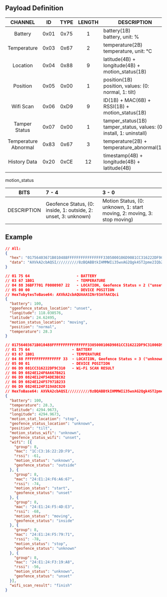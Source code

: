 
## Payload Definition

|       CHANNEL        |  ID  | TYPE | LENGTH | DESCRIPTION                                                             |
| :------------------: | :--: | :--: | :----: | ----------------------------------------------------------------------- |
|       Battery        | 0x01 | 0x75 |   1    | battery(1B)<br/>battery, unit: %                                        |
|     Temperature      | 0x03 | 0x67 |   2    | temperature(2B)<br/>temperature, unit: ℃                                |
|       Location       | 0x04 | 0x88 |   9    | latitude(4B) + longitude(4B) + motion_status(1B)                        |
|       Position       | 0x05 | 0x00 |   1    | position(1B)<br/>position, values: (0: normal, 1: tilt)                 |
|      Wifi Scan       | 0x06 | 0xD9 |   9    | ID(1B) + MAC(6B) + RSSI(1B) + motion_status(1B)                         |
|    Tamper Status     | 0x07 | 0x00 |   1    | tamper_status(1B)<br/>tamper_status, values: (0: install, 1: uninstall) |
| Temperature Abnormal | 0x83 | 0x67 |   3    | temperature(2B) + temperature_abnormal(1B)                              |
|     History Data     | 0x20 | 0xCE |   12   | timestamp(4B) + longitude(4B) + latitude(4B)                            |

motion_status

|    BITS     | 7 - 4                                                          | 3 - 0                                                                   |
| :---------: | :------------------------------------------------------------- | :---------------------------------------------------------------------- |
| DESCRIPTION | Geofence Status, (0: inside, 1: outside, 2: unset, 3: unknown) | Motion Status, (0: unknown, 1: start moving, 2: moving, 3: stop moving) |



## Example

```json
// All:
{
  "hex": "01756403671B010488FFFFFFFFFFFFFFFF3305000106D9081CC316222DF9C31006D90824E124F6A667B62106D90824E124F54DE3BC0206D90824E124F57971B23306D90824E124F319A8C820",
  "data": "AXVkA2cbAQSI//////////8zBQABBtkIHMMWIi35wxAG2Qgk4ST2pme2IQbZCCThJPVN47wCBtkIJOEk9XlxsjMG2Qgk4STzGajIIA=="
}

// 01 75 64                     - BATTERY
// 03 67 1B01                   - TEMPERATURE
// 04 88 36BF7701 F0000907 22   - LOCATION, Geofence Status = 2 ("unset"), Motion Status = 2 ("moving")
// 05 00 00                     - DEVICE POSITION
// HexTobytesToBase64: AXVkA2cbAQUAAASINr93AfAACQci 
{
  "battery": 100,
  "ggeofence_status_location": "unset",
  "longitude": 118.030576,
  "latitude": 24.62495,
  "motion_status_location": "moving",
  "position": "normal",
  "temperature": 28.3
}
```

```json
// 01756403671B010488FFFFFFFFFFFFFFFF3305000106D9081CC316222DF9C31006D90824E124F6A667B62106D90824E124F54DE3BC0206D90824E124F57971B23306D90824E124F319A8C820
// 01 75 64                   - BATTERY
// 03 67 1B01                 - TEMPERATURE
// 04 88 FFFFFFFFFFFFFFFF 33  - LOCATION, Geofence Status = 3 ("unknown"), Motion Status = 3 ("stop")
// 05 00 01                   - DEVICE POSITION
// 06 D9 081CC316222DF9C310   - Wi-Fi SCAN RESULT
// 06 D9 0824E124F6A667B621 
// 06 D9 0824E124F54DE3BC02 
// 06 D9 0824E124F57971B233 
// 06 D9 0824E124F319A8C820
// HexToBase64: AXVkA2cbAQSI//////////8zBQABBtkIHMMWIi35wxAG2Qgk4ST2pme2IQbZCCThJPVN47wCBtkIJOEk9XlxsjMG2Qgk4STzGajIIA==
{
  "battery": 100,
  "temperature": 28.3,
  "latitude": 4294.9673,
  "longitude": 4294.9673,
  "motion_stat_location": "stop",
  "geofence_status_location": "unknown",
  "position": "tilt",
  "motion_status_wifi": "unknown",
  "geofence_status_wifi": "unset",
  "wifi": [{
    "group": 8,
    "mac": "1C:C3:16:22:2D:F9",
    "rssi": -61,
    "motion_status": "unknown",
    "geofence_status": "outside"
  }, {
    "group": 8,
    "mac": "24:E1:24:F6:A6:67",
    "rssi": -74,
    "motion_status": "start",
    "geofence_status": "unset"
  }, {
    "group": 8,
    "mac": "24:E1:24:F5:4D:E3",
    "rssi": -68,
    "motion_status": "moving",
    "geofence_status": "inside"
  }, {
    "group": 8,
    "mac": "24:E1:24:F5:79:71",
    "rssi": -78,
    "motion_status": "stop",
    "geofence_status": "unknown"
  }, {
    "group": 8,
    "mac": "24:E1:24:F3:19:A8",
    "rssi": -56,
    "motion_status": "unknown",
    "geofence_status": "unset"
  }],
  "wifi_scan_result": "finish"
}
```
